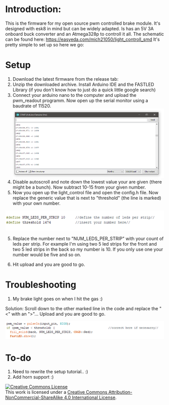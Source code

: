 # Introduction:
This is the firmware for my open source pwm controlled brake module. It's designed with esk8 in mind but can be widely adapted.
Is has an 5V 3A onboard buck converter and an Atmega328p to controll it all. 
The schematic can be found here:  https://easyeda.com/mich21050/light_controll_smd
It's pretty simple to set up so here we go:

# Setup
1) Download the latest firmware from the release tab: 
2) Unzip the downloaded archive. Install Arduino IDE and the FASTLED Library (if you don't know how to just do a quick little google search)
3) Connect your arduino nano to the computer and upload the pwm_readout programm. Now open up the serial monitor using a baudrate of 11520.
![Screenshot_1](https://github.com/Mich21050/Brake_Lights/blob/master/Pictures/Screenshot_1.png)
4) Disable autoscroll and note down the lowest value your are given (there might be a bunch). Now subtract 10-15 from your given number.
5) Now you open up the light_control file and open the config.h file.  Now replace the generic value that is next to "threshold" (the line is marked) with your own number.

![1png](https://github.com/Mich21050/Brake_Lights/blob/master/Pictures/1png.png)

5) Replace the number next to "NUM_LEDS_PER_STRIP" with your count of leds per strip. For example I'm using two 5 led strips for the front and two 5 led strips in the back so my number is 10. If you only use one your number would be five and so on.

6) Hit upload and you are good to go.


# Troubleshooting
1) My brake light goes on when I hit the gas :)

Solution: Scroll down to the other marked line in the code and replace the "<" with an ">"... Upload and you are good to go. 

![2png](https://github.com/Mich21050/Brake_Lights/blob/master/Pictures/2.png)



# To-do
1) Need to rewrite the setup tutorial.. :)
2) Add horn support :)





<a rel="license" href="http://creativecommons.org/licenses/by-nc-sa/4.0/"><img alt="Creative Commons License" style="border-width:0" src="https://i.creativecommons.org/l/by-nc-sa/4.0/88x31.png" /></a><br />This work is licensed under a <a rel="license" href="http://creativecommons.org/licenses/by-nc-sa/4.0/">Creative Commons Attribution-NonCommercial-ShareAlike 4.0 International License</a>.
